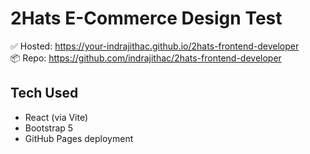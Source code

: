# 2Hats E-Commerce Design Test

✅ Hosted: https://your-indrajithac.github.io/2hats-frontend-developer  
📦 Repo: https://github.com/indrajithac/2hats-frontend-developer

## Tech Used

- React (via Vite)
- Bootstrap 5
- GitHub Pages deployment
